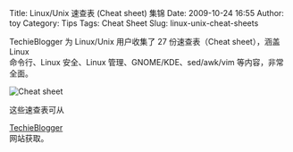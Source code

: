 Title: Linux/Unix 速查表 (Cheat sheet) 集锦
Date: 2009-10-24 16:55
Author: toy
Category: Tips
Tags: Cheat Sheet
Slug: linux-unix-cheat-sheets

TechieBlogger 为 Linux/Unix 用户收集了 27 份速查表（Cheat sheet），涵盖
Linux  
命令行、Linux 安全、Linux 管理、GNOME/KDE、sed/awk/vim
等内容，非常全面。

![Cheat sheet](http://i.linuxtoy.org/images/2009/10/cheatsheet.png)

这些速查表可从  

[TechieBlogger](http://www.techieblogger.com/2009/10/linux-unix-ubuntu-solaris-cheat-sheets.html)  
网站获取。
